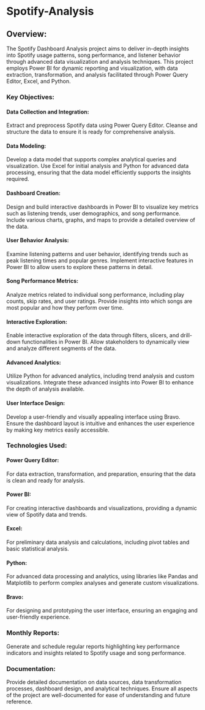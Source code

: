 # Spotify-Analysis

## Overview:
The Spotify Dashboard Analysis project aims to deliver in-depth insights into Spotify usage patterns, song performance, and listener behavior through advanced data visualization and analysis techniques. This project employs Power BI for dynamic reporting and visualization, with data extraction, transformation, and analysis facilitated through Power Query Editor, Excel, and Python.

### Key Objectives:
#### Data Collection and Integration:

Extract and preprocess Spotify data using Power Query Editor. Cleanse and structure the data to ensure it is ready for comprehensive analysis.
#### Data Modeling:

Develop a data model that supports complex analytical queries and visualization. Use Excel for initial analysis and Python for advanced data processing, ensuring that the data model efficiently supports the insights required.
#### Dashboard Creation:

Design and build interactive dashboards in Power BI to visualize key metrics such as listening trends, user demographics, and song performance. Include various charts, graphs, and maps to provide a detailed overview of the data.
#### User Behavior Analysis:

Examine listening patterns and user behavior, identifying trends such as peak listening times and popular genres. Implement interactive features in Power BI to allow users to explore these patterns in detail.
#### Song Performance Metrics:

Analyze metrics related to individual song performance, including play counts, skip rates, and user ratings. Provide insights into which songs are most popular and how they perform over time.
#### Interactive Exploration:

Enable interactive exploration of the data through filters, slicers, and drill-down functionalities in Power BI. Allow stakeholders to dynamically view and analyze different segments of the data.
#### Advanced Analytics:

Utilize Python for advanced analytics, including trend analysis and custom visualizations. Integrate these advanced insights into Power BI to enhance the depth of analysis available.
#### User Interface Design:

Develop a user-friendly and visually appealing interface using Bravo. Ensure the dashboard layout is intuitive and enhances the user experience by making key metrics easily accessible.
### Technologies Used:
#### Power Query Editor:

For data extraction, transformation, and preparation, ensuring that the data is clean and ready for analysis.
#### Power BI:

For creating interactive dashboards and visualizations, providing a dynamic view of Spotify data and trends.
#### Excel:

For preliminary data analysis and calculations, including pivot tables and basic statistical analysis.
#### Python:

For advanced data processing and analytics, using libraries like Pandas and Matplotlib to perform complex analyses and generate custom visualizations.
#### Bravo:

For designing and prototyping the user interface, ensuring an engaging and user-friendly experience.
### Monthly Reports:
Generate and schedule regular reports highlighting key performance indicators and insights related to Spotify usage and song performance.
### Documentation:
Provide detailed documentation on data sources, data transformation processes, dashboard design, and analytical techniques. Ensure all aspects of the project are well-documented for ease of understanding and future reference.
